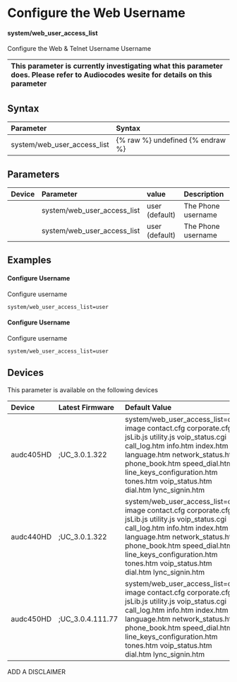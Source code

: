 ﻿---
description: Configure the Web Username
search: false
---

# Configure the Web Username

#### system/web_user_access_list

Configure the Web & Telnet Username Username


| This parameter is currently investigating what this parameter does. Please refer to Audiocodes wesite for details on this parameter | 
| :--- |

## Syntax
| Parameter | Syntax |
| :--- | :--- |
|system/web_user_access_list | {% raw %} undefined {% endraw %}|

## Parameters
|Device|Parameter|value|Description|
|:---|:---|:---|:---|
|  | system/web_user_access_list | user (default) | The Phone username |
|  | system/web_user_access_list | user (default) | The Phone username |

## Examples
#### Configure Username

Configure username

```
system/web_user_access_list=user
```
#### Configure Username

Configure username

```
system/web_user_access_list=user
```

## Devices
This parameter is available on the following devices

| Device | Latest Firmware | Default Value |
|:---|:---|:---|
| audc405HD | ;UC_3.0.1.322 | system/web_user_access_list=css image contact.cfg corporate.cfg jsLib.js utility.js voip_status.cgi call_log.htm info.htm index.htm language.htm network_status.htm phone_book.htm speed_dial.htm line_keys_configuration.htm tones.htm voip_status.htm dial.htm lync_signin.htm 
| audc440HD | ;UC_3.0.1.322 | system/web_user_access_list=css image contact.cfg corporate.cfg jsLib.js utility.js voip_status.cgi call_log.htm info.htm index.htm language.htm network_status.htm phone_book.htm speed_dial.htm line_keys_configuration.htm tones.htm voip_status.htm dial.htm lync_signin.htm 
| audc450HD | ;UC_3.0.4.111.77 | system/web_user_access_list=css image contact.cfg corporate.cfg jsLib.js utility.js voip_status.cgi call_log.htm info.htm index.htm language.htm network_status.htm phone_book.htm speed_dial.htm line_keys_configuration.htm tones.htm voip_status.htm dial.htm lync_signin.htm 

ADD A DISCLAIMER
